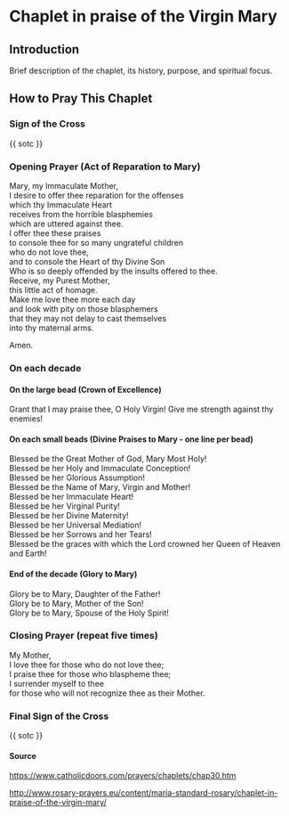 # Chaplet in praise of the Virgin Mary

## Introduction

Brief description of the chaplet, its history, purpose, and spiritual focus.

## How to Pray This Chaplet

### Sign of the Cross

{{ sotc }}

### Opening Prayer (Act of Reparation to Mary)

Mary, my Immaculate Mother,  
I desire to offer thee reparation for the offenses  
which thy Immaculate Heart  
receives from the horrible blasphemies  
which are uttered against thee.  
I offer thee these praises  
to console thee for so many ungrateful children  
who do not love thee,  
and to console the Heart of thy Divine Son  
Who is so deeply offended by the insults offered to thee.  
Receive, my Purest Mother,  
this little act of homage.  
Make me love thee more each day  
and look with pity on those blasphemers  
that they may not delay to cast themselves  
into thy maternal arms.

Amen.

### On each decade

#### On the large bead (Crown of Excellence)

Grant that I may praise thee, O Holy Virgin! Give me strength against thy enemies!

#### On each small beads (Divine Praises to Mary - one line per bead)

Blessed be the Great Mother of God, Mary Most Holy!  
Blessed be her Holy and Immaculate Conception!  
Blessed be her Glorious Assumption!  
Blessed be the Name of Mary, Virgin and Mother!  
Blessed be her Immaculate Heart!  
Blessed be her Virginal Purity!  
Blessed be her Divine Maternity!  
Blessed be her Universal Mediation!  
Blessed be her Sorrows and her Tears!  
Blessed be the graces with which the Lord crowned her Queen of Heaven and Earth!

#### End of the decade (Glory to Mary)

Glory be to Mary, Daughter of the Father!  
Glory be to Mary, Mother of the Son!  
Glory be to Mary, Spouse of the Holy Spirit!

### Closing Prayer (repeat five times)

My Mother,  
I love thee for those who do not love thee;  
I praise thee for those who blaspheme thee;  
I surrender myself to thee  
for those who will not recognize thee as their Mother.

### Final Sign of the Cross

{{ sotc }}

#### Source

https://www.catholicdoors.com/prayers/chaplets/chap30.htm

http://www.rosary-prayers.eu/content/maria-standard-rosary/chaplet-in-praise-of-the-virgin-mary/

